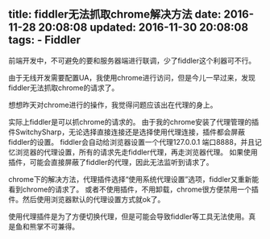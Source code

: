 title: fiddler无法抓取chrome解决方法
date: 2016-11-28 20:08:08
updated: 2016-11-30 20:08:08
tags:
	- Fiddler
---

前端开发中，不可避免的要和服务器端进行联调，少了fiddler这个利器可不行。

由于无线开发需要配置UA，我使用chrome进行访问，但是今儿一早过来，发现fiddler无法抓取chrome的请求了。

<!--more-->

想想昨天对chrome进行的操作，我觉得问题应该出在代理的身上。

实际上fiddler是可以抓chrome的请求的。
由于我的chrome安装了代理管理的插件SwitchySharp，无论选择直接连接还是选择使用代理连接，插件都会屏蔽fiddler的设置。
fiddler会自动给浏览器设置一个代理127.0.0.1 端口8888，并且记忆浏览器的代理设置，所有的请求先走fiddler代理，再走浏览器代理。
如果使用插件，可能会直接屏蔽了fiddler的代理，因此无法监听到请求了。

chrome下的解决方法，代理插件选择“使用系统代理设置”选项，fiddler又重新能看到chrome的请求了。
或者不使用插件，不用卸载，chrome很方便禁用一个插件。然后使用浏览器默认的代理设置方式就ok了。

使用代理插件是为了方便切换代理，但是可能会导致fiddler等工具无法使用。真是鱼和熊掌不可兼得。
